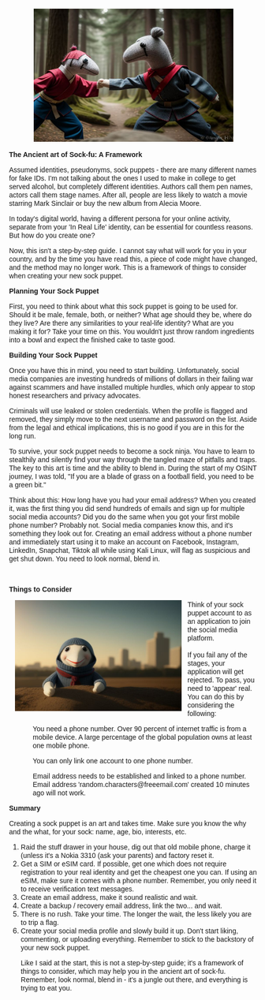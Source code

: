 
<div class=WordSection1>

<p class=MsoNormal align=center style='mso-margin-top-alt:auto;mso-margin-bottom-alt:
auto;text-align:center;line-height:normal;mso-outline-level:1'><b
style='mso-bidi-font-weight:normal'><span style='font-family:"Arial",sans-serif;
mso-fareast-font-family:"Times New Roman";mso-font-kerning:18.0pt;mso-ansi-language:
EN-AU;mso-fareast-language:EN-AU;mso-no-proof:yes'><!--[if gte vml 1]><v:shapetype
 id="_x0000_t75" coordsize="21600,21600" o:spt="75" o:preferrelative="t"
 path="m@4@5l@4@11@9@11@9@5xe" filled="f" stroked="f">
 <v:stroke joinstyle="miter"/>
 <v:formulas>
  <v:f eqn="if lineDrawn pixelLineWidth 0"/>
  <v:f eqn="sum @0 1 0"/>
  <v:f eqn="sum 0 0 @1"/>
  <v:f eqn="prod @2 1 2"/>
  <v:f eqn="prod @3 21600 pixelWidth"/>
  <v:f eqn="prod @3 21600 pixelHeight"/>
  <v:f eqn="sum @0 0 1"/>
  <v:f eqn="prod @6 1 2"/>
  <v:f eqn="prod @7 21600 pixelWidth"/>
  <v:f eqn="sum @8 21600 0"/>
  <v:f eqn="prod @7 21600 pixelHeight"/>
  <v:f eqn="sum @10 21600 0"/>
 </v:formulas>
 <v:path o:extrusionok="f" gradientshapeok="t" o:connecttype="rect"/>
 <o:lock v:ext="edit" aspectratio="t"/>
</v:shapetype><v:shape id="Picture_x0020_2" o:spid="_x0000_i1025" type="#_x0000_t75"
 style='width:303.75pt;height:202.5pt;visibility:visible;mso-wrap-style:square'>
 <v:imagedata src="https://raw.githubusercontent.com/MrSkittles456/MrSkittles456.github.io/refs/heads/master/images/download%20(4).jfif" o:title=""/>
</v:shape><![endif]--><img width=405 height=270
src="https://raw.githubusercontent.com/MrSkittles456/MrSkittles456.github.io/refs/heads/master/images/download%20(4).jfif" v:shapes="Picture_x0020_2"></span></b><b><span
style='font-family:"Arial",sans-serif;mso-fareast-font-family:"Times New Roman";
mso-font-kerning:18.0pt;mso-ansi-language:EN-AU;mso-fareast-language:EN-AU'><o:p></o:p></span></b></p>

<p class=MsoNormal style='mso-margin-top-alt:auto;mso-margin-bottom-alt:auto;
line-height:normal;mso-outline-level:1'><b><span style='font-family:"Arial",sans-serif;
mso-fareast-font-family:"Times New Roman";mso-font-kerning:18.0pt;mso-ansi-language:
EN-AU;mso-fareast-language:EN-AU'>The Ancient art of Sock-<span class=SpellE>fu</span>:
A Framework<o:p></o:p></span></b></p>

<p class=MsoNormal style='mso-margin-top-alt:auto;mso-margin-bottom-alt:auto;
line-height:normal'><span style='font-family:"Arial",sans-serif;mso-fareast-font-family:
"Times New Roman";mso-ansi-language:EN-AU;mso-fareast-language:EN-AU'>Assumed
identities, pseudonyms, sock puppets - there are many different names for fake
IDs. I'm not talking about the ones I used to make in college to get served
alcohol, but completely different identities. Authors call them pen names,
actors call them stage names. After all, people are less likely to watch a
movie starring Mark Sinclair or buy the new album from Alecia Moore.<o:p></o:p></span></p>

<p class=MsoNormal style='mso-margin-top-alt:auto;mso-margin-bottom-alt:auto;
line-height:normal'><span style='font-family:"Arial",sans-serif;mso-fareast-font-family:
"Times New Roman";mso-ansi-language:EN-AU;mso-fareast-language:EN-AU'>In
today's digital world, having a different persona for your online activity,
separate from your 'In Real Life' identity, can be essential for countless
reasons. But how do you create one?<o:p></o:p></span></p>

<p class=MsoNormal style='mso-margin-top-alt:auto;mso-margin-bottom-alt:auto;
line-height:normal'><span style='font-family:"Arial",sans-serif;mso-fareast-font-family:
"Times New Roman";mso-ansi-language:EN-AU;mso-fareast-language:EN-AU'>Now, this
isn't a step-by-step guide. I cannot say what will work for you in your
country, and by the time you have read this, a piece of code might have
changed, and the method may no longer work. This is a framework of things to
consider when creating your new sock puppet.<o:p></o:p></span></p>

<p class=MsoNormal style='mso-margin-top-alt:auto;mso-margin-bottom-alt:auto;
line-height:normal;mso-outline-level:2'><b><span style='font-family:"Arial",sans-serif;
mso-fareast-font-family:"Times New Roman";mso-ansi-language:EN-AU;mso-fareast-language:
EN-AU'>Planning Your Sock Puppet<o:p></o:p></span></b></p>

<p class=MsoNormal style='mso-margin-top-alt:auto;mso-margin-bottom-alt:auto;
line-height:normal'><span style='font-family:"Arial",sans-serif;mso-fareast-font-family:
"Times New Roman";mso-ansi-language:EN-AU;mso-fareast-language:EN-AU'>First,
you need to think about what this sock puppet is going to be used for. Should
it be male, female, both, or neither? What age should they be, where do they
live? Are there any similarities to your real-life identity? What are you
making it for? Take your time on this. You wouldn't just throw random
ingredients into a bowl and expect the finished cake to taste good.<o:p></o:p></span></p>

<p class=MsoNormal style='mso-margin-top-alt:auto;mso-margin-bottom-alt:auto;
line-height:normal;mso-outline-level:2'><b><span style='font-family:"Arial",sans-serif;
mso-fareast-font-family:"Times New Roman";mso-ansi-language:EN-AU;mso-fareast-language:
EN-AU'>Building Your Sock Puppet<o:p></o:p></span></b></p>

<p class=MsoNormal style='mso-margin-top-alt:auto;mso-margin-bottom-alt:auto;
line-height:normal'><span style='font-family:"Arial",sans-serif;mso-fareast-font-family:
"Times New Roman";mso-ansi-language:EN-AU;mso-fareast-language:EN-AU'>Once you
have this in mind, you need to start building. Unfortunately, social media
companies are investing hundreds of millions of dollars in their failing war
against scammers and have installed multiple hurdles, which only appear to stop
honest researchers and privacy advocates.<o:p></o:p></span></p>

<p class=MsoNormal style='mso-margin-top-alt:auto;mso-margin-bottom-alt:auto;
line-height:normal'><span style='font-family:"Arial",sans-serif;mso-fareast-font-family:
"Times New Roman";mso-ansi-language:EN-AU;mso-fareast-language:EN-AU'>Criminals
will use leaked or stolen credentials. When the profile is flagged and removed,
they simply move to the next username and password on the list. Aside from the
legal and ethical implications, this is no good if you are in this for the long
run.<o:p></o:p></span></p>

<p class=MsoNormal style='mso-margin-top-alt:auto;mso-margin-bottom-alt:auto;
line-height:normal'><span style='font-family:"Arial",sans-serif;mso-fareast-font-family:
"Times New Roman";mso-ansi-language:EN-AU;mso-fareast-language:EN-AU'>To
survive, your sock puppet needs to become a sock ninja. You have to learn to
stealthily and silently find your way through the tangled maze of pitfalls and
traps. The key to this art is time and the ability to blend in. During the
start of my OSINT journey, I was told, &quot;If you are a blade of grass on a
football field, you need to be a green bit.&quot;<o:p></o:p></span></p>

<p class=MsoNormal style='mso-margin-top-alt:auto;mso-margin-bottom-alt:auto;
line-height:normal'><span style='font-family:"Arial",sans-serif;mso-fareast-font-family:
"Times New Roman";mso-ansi-language:EN-AU;mso-fareast-language:EN-AU'>Think
about this: How long have you had your email address? When you created it, was
the first thing you did send hundreds of emails and sign up for multiple social
media accounts? Did you do the same when you got your first mobile phone
number? Probably not. Social media companies know this, and it's something they
look out for. Creating an email address without a phone number and immediately start
using it to make an account on Facebook, Instagram, LinkedIn, Snapchat, <span
class=SpellE>Tiktok</span> all while using Kali Linux, will flag as suspicious
and get shut down. You need to look normal, blend in.<o:p></o:p></span></p>

<p class=MsoNormal style='mso-margin-top-alt:auto;mso-margin-bottom-alt:auto;
line-height:normal'><span style='font-family:"Arial",sans-serif;mso-fareast-font-family:
"Times New Roman";mso-ansi-language:EN-AU;mso-fareast-language:EN-AU'><o:p>&nbsp;</o:p></span></p>

<p class=MsoNormal style='mso-margin-top-alt:auto;mso-margin-bottom-alt:auto;
line-height:normal;mso-outline-level:2'><b><span style='font-family:"Arial",sans-serif;
mso-fareast-font-family:"Times New Roman";mso-ansi-language:EN-AU;mso-fareast-language:
EN-AU'>Things to Consider<o:p></o:p></span></b></p>

<p class=MsoNormal style='mso-margin-top-alt:auto;mso-margin-bottom-alt:auto;
line-height:normal'><!--[if gte vml 1]><v:shape id="Picture_x0020_3" o:spid="_x0000_s1026"
 type="#_x0000_t75" style='position:absolute;margin-left:0;margin-top:19.95pt;
 width:253.15pt;height:168.7pt;z-index:-251657216;visibility:visible;
 mso-wrap-style:square;mso-width-percent:0;mso-height-percent:0;
 mso-wrap-distance-left:9pt;mso-wrap-distance-top:0;mso-wrap-distance-right:9pt;
 mso-wrap-distance-bottom:0;mso-position-horizontal:left;
 mso-position-horizontal-relative:margin;mso-position-vertical:absolute;
 mso-position-vertical-relative:text;mso-width-percent:0;mso-height-percent:0;
 mso-width-relative:margin;mso-height-relative:margin'>
 <v:imagedata src="https://raw.githubusercontent.com/MrSkittles456/MrSkittles456.github.io/refs/heads/master/images/download%20(2).jfif" o:title=""/>
 <w:wrap type="tight" anchorx="margin"/>
</v:shape><![endif]--><img width=338 height=225
src="https://raw.githubusercontent.com/MrSkittles456/MrSkittles456.github.io/refs/heads/master/images/download%20(2).jfif" align=left hspace=12
v:shapes="Picture_x0020_3"><span style='font-family:"Arial",sans-serif;
mso-fareast-font-family:"Times New Roman";mso-ansi-language:EN-AU;mso-fareast-language:
EN-AU'>Think of your sock puppet account to as an application to join the
social media platform. <br>
<br>
If you fail any of the stages, your application will get rejected. To pass, you
need to 'appear' real. You can do this by considering the following:<o:p></o:p></span></p>

<p class=MsoNormal style='mso-margin-top-alt:auto;mso-margin-bottom-alt:auto;
margin-left:36.0pt;line-height:normal'><span style='font-family:"Arial",sans-serif;
mso-fareast-font-family:"Times New Roman";mso-ansi-language:EN-AU;mso-fareast-language:
EN-AU'>You need a phone number. Over 90 percent of internet traffic is from a mobile
device. A large percentage of the global population owns at least one mobile
phone. <o:p></o:p></span></p>

<p class=MsoNormal style='mso-margin-top-alt:auto;mso-margin-bottom-alt:auto;
margin-left:36.0pt;line-height:normal'><span style='font-family:"Arial",sans-serif;
mso-fareast-font-family:"Times New Roman";mso-ansi-language:EN-AU;mso-fareast-language:
EN-AU'>You can only link one account to one phone number.<o:p></o:p></span></p>

<p class=MsoNormal style='mso-margin-top-alt:auto;mso-margin-bottom-alt:auto;
margin-left:36.0pt;line-height:normal'><span style='font-family:"Arial",sans-serif;
mso-fareast-font-family:"Times New Roman";mso-ansi-language:EN-AU;mso-fareast-language:
EN-AU'>Email address needs to be established and linked to a phone number. Email
address 'random.characters@freeemail.com' created 10 minutes ago
will not work.<o:p></o:p></span></p>

<p class=MsoNormal style='mso-margin-top-alt:auto;mso-margin-bottom-alt:auto;
line-height:normal;mso-outline-level:2'><b><span style='font-family:"Arial",sans-serif;
mso-fareast-font-family:"Times New Roman";mso-ansi-language:EN-AU;mso-fareast-language:
EN-AU'>Summary<o:p></o:p></span></b></p>

<p class=MsoNormal style='mso-margin-top-alt:auto;mso-margin-bottom-alt:auto;
line-height:normal'><span style='font-family:"Arial",sans-serif;mso-fareast-font-family:
"Times New Roman";mso-ansi-language:EN-AU;mso-fareast-language:EN-AU'>Creating
a sock puppet is an art and takes time. Make sure you know the why and the what,
for your sock: name, age, bio, interests, etc.<o:p></o:p></span></p>

<ol start=1 type=1>
 <li class=MsoNormal style='mso-margin-top-alt:auto;mso-margin-bottom-alt:auto;
     line-height:normal;mso-list:l0 level1 lfo2;tab-stops:list 36.0pt'><span
     style='font-family:"Arial",sans-serif;mso-fareast-font-family:"Times New Roman";
     mso-ansi-language:EN-AU;mso-fareast-language:EN-AU'>Raid the stuff drawer
     in your house, dig out that old mobile phone, charge it (unless it's a
     Nokia 3310<span class=GramE> (ask your parents) and factory reset
     it.<o:p></o:p></span></li>
 <li class=MsoNormal style='mso-margin-top-alt:auto;mso-margin-bottom-alt:auto;
     line-height:normal;mso-list:l0 level1 lfo2;tab-stops:list 36.0pt'><span
     style='font-family:"Arial",sans-serif;mso-fareast-font-family:"Times New Roman";
     mso-ansi-language:EN-AU;mso-fareast-language:EN-AU'>Get a SIM or <span
     class=SpellE>eSIM</span> card. If possible, get one which does not require
     registration to your real identity and get the cheapest one you can. If
     using an <span class=SpellE>eSIM</span>, make sure it comes with a phone
     number. Remember, you only need it to receive verification text messages.<o:p></o:p></span></li>
 <li class=MsoNormal style='mso-margin-top-alt:auto;mso-margin-bottom-alt:auto;
     line-height:normal;mso-list:l0 level1 lfo2;tab-stops:list 36.0pt'><span
     style='font-family:"Arial",sans-serif;mso-fareast-font-family:"Times New Roman";
     mso-ansi-language:EN-AU;mso-fareast-language:EN-AU'>Create an email
     address, make it sound realistic and wait.<o:p></o:p></span></li>
 <li class=MsoNormal style='mso-margin-top-alt:auto;mso-margin-bottom-alt:auto;
     line-height:normal;mso-list:l0 level1 lfo2;tab-stops:list 36.0pt'><span
     style='font-family:"Arial",sans-serif;mso-fareast-font-family:"Times New Roman";
     mso-ansi-language:EN-AU;mso-fareast-language:EN-AU'>Create a backup /
     recovery email address, link the two... and wait.<o:p></o:p></span></li>
 <li class=MsoNormal style='mso-margin-top-alt:auto;mso-margin-bottom-alt:auto;
     line-height:normal;mso-list:l0 level1 lfo2;tab-stops:list 36.0pt'><span
     style='font-family:"Arial",sans-serif;mso-fareast-font-family:"Times New Roman";
     mso-ansi-language:EN-AU;mso-fareast-language:EN-AU'>There is no rush. Take
     your time. The longer the wait, the less likely you are to trip a flag.<o:p></o:p></span></li>
 <li class=MsoNormal style='mso-margin-top-alt:auto;mso-margin-bottom-alt:auto;
     line-height:normal;mso-list:l0 level1 lfo2;tab-stops:list 36.0pt'><span
     style='font-family:"Arial",sans-serif;mso-fareast-font-family:"Times New Roman";
     mso-ansi-language:EN-AU;mso-fareast-language:EN-AU'>Create your social
     media profile and slowly build it up. Don't start liking, commenting, or
     uploading everything. Remember to stick to the backstory of your new sock
     puppet.<o:p></o:p></span></li>

<p class=MsoNormal style='mso-margin-top-alt:auto;mso-margin-bottom-alt:auto;
line-height:normal'><span style='font-family:"Arial",sans-serif;mso-fareast-font-family:
"Times New Roman";mso-ansi-language:EN-AU;mso-fareast-language:EN-AU'>Like I
said at the start, this is not a step-by-step guide; it's a framework of things
to consider, which may help you in the ancient art of sock-<span class=SpellE>fu</span>.
Remember, look normal, blend in - it's a jungle out there, and everything is
trying to eat you.<o:p></o:p></span></p>

<p class=MsoNormal align=center style='text-align:center'><span
style='mso-ansi-language:EN-AU'><o:p>&nbsp;</o:p></span></p>
